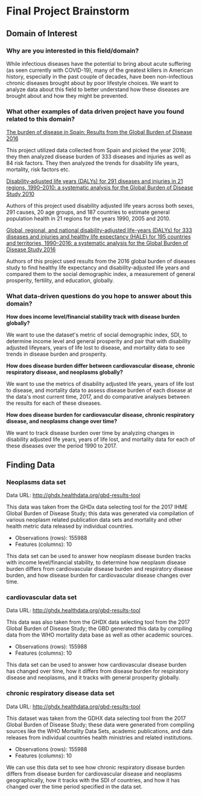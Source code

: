 # Final Project Brainstorm

## Domain of Interest

### Why are you interested in this field/domain?

While infectious diseases have the potential to bring about acute suffering (as seen currently with COVID-19), many of the greatest killers in American history, especially in the past couple of decades, have been non-infectious chronic diseases brought about by poor lifestyle choices. We want to analyze data about this field to better understand how these diseases are brought about and how they might be prevented.

### What other examples of data driven project have you found related to this domain?

[The burden of disease in Spain: Results from the Global Burden of Disease 2016](http://www.healthdata.org/research-article/burden-disease-spain-results-global-burden-disease-2016)

This project utilized data collected from Spain and picked the year 2016; they then analyzed disease burden of 333 diseases and injuries as well as 84 risk factors. They then analyzed the trends for disability life years, mortality, risk factors etc.  

[Disability‐adjusted life years (DALYs) for 291 diseases and injuries in 21 regions, 1990–2010: a systematic analysis for the Global Burden of Disease Study 2010](http://www.healthdata.org/research-article/disability%E2%80%90adjusted-life-years-dalys-291-diseases-and-injuries-21-regions-1990%E2%80%932010)

Authors of this project used disability adjusted life years across both sexes, 291 causes, 20 age groups, and 187 countries to estimate general population health in 21 regions for the years 1990, 2005 and 2010.

[Global, regional, and national disability-adjusted life-years (DALYs) for 333 diseases and injuries and healthy life expectancy (HALE) for 195 countries and territories, 1990–2016: a systematic analysis for the Global Burden of Disease Study 2016](http://www.healthdata.org/research-article/global-regional-and-national-disability-adjusted-life-years-dalys-333-diseases-and)

Authors of this project used results from the 2016 global burden of diseases study to find healthy life expectancy and disability-adjusted life years and compared them to the social demographic index, a measurement of general prosperity, fertility, and education, globally.

### What data-driven questions do you hope to answer about this domain?

**How does income level/financial stability track with disease burden globally?**

We want to use the dataset's metric of social demographic index, SDI, to determine income level and general prosperity and pair that with disability adjusted lifeyears, years of life lost to disease, and mortality data to see trends in disease burden and prosperity.  

**How does disease burden differ between cardiovascular disease, chronic respiratory disease, and neoplasms globally?**

We want to use the metrics of disability adjusted life years, years of life lost to disease, and mortality data to assess disease burden of each disease at the data's most current time, 2017, and do comparative analyses between the results for each of these diseases.

**How does disease burden for cardiovascular disease, chronic respiratory disease, and neoplasms change over time?**

We want to track disease burden over time by analyzing changes in disability adjusted life years, years of life lost, and mortality data for each of these diseases over the period 1990 to 2017.

## Finding Data

### Neoplasms data set
Data URL: http://ghdx.healthdata.org/gbd-results-tool

This data was taken from the GHDx data selecting tool for the 2017 IHME Global Burden of Disease Study; this data was generated via compilation of various neoplasm related publication data sets and mortality and other health metric data released by individual countries.

- Observations (rows): 155988
- Features (columns): 10

This data set can be used to answer how neoplasm disease burden tracks with income level/financial stability, to determine how neoplasm disease burden differs from cardiovascular disease burden and respiratory disease burden, and how disease burden for cardiovascular disease changes over time.

### cardiovascular data set
Data URL: http://ghdx.healthdata.org/gbd-results-tool

This data was also taken from the GHDX data selecting tool from the 2017 Global Burden of Disease Study; the GBD generated this data by compiling data from the WHO mortality data base as well as other academic sources.

- Observations (rows): 155988
- Features (columns): 10

This data set can be used to answer how cardiovascular disease burden has changed over time, how it differs from disease burden for respiratory disease and neoplasms, and it tracks with general prosperity globally.

### chronic respiratory disease data set
Data URL: http://ghdx.healthdata.org/gbd-results-tool

This dataset was taken from the GDHX data selecting tool from the 2017 Global Burden of Disease Study; these data were generated from compiling sources like the WHO Mortality Data Sets, academic publications, and data releases from individual countries health ministries and related institutions.

- Observations (rows): 155988
- Features (columns): 10

We can use this data set to see how chronic respiratory disease burden differs from disease burden for cardiovascular disease and neoplasms geographically, how it tracks with the SDI of countries, and how it has changed over the time period specified in the data set.
